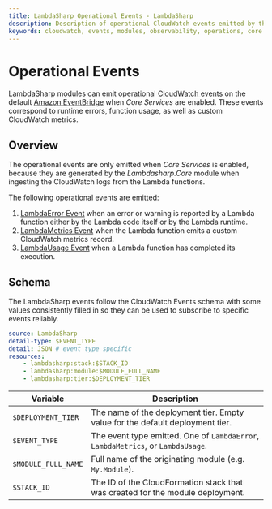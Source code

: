 ```yaml
---
title: LambdaSharp Operational Events - LambdaSharp
description: Description of operational CloudWatch events emitted by the LambdaSharp.Core module
keywords: cloudwatch, events, modules, observability, operations, core
---
```


# Operational Events

LambdaSharp modules can emit operational [CloudWatch events](https://docs.aws.amazon.com/AmazonCloudWatch/latest/events/WhatIsCloudWatchEvents.html) on the default [Amazon EventBridge](https://aws.amazon.com/eventbridge/) when _Core Services_ are enabled. These events correspond to runtime errors, function usage, as well as custom CloudWatch metrics.

## Overview

The operational events are only emitted when _Core Services_ is enabled, because they are generated by the _Lambdasharp.Core_ module when ingesting the CloudWatch logs from the Lambda functions.

The following operational events are emitted:
1. [LambdaError Event](Events-LambdaError.md) when an error or warning is reported by a Lambda function either by the Lambda code itself or by the Lambda runtime.
1. [LambdaMetrics Event](Events-LambdaMetrics.md) when the Lambda function emits a custom CloudWatch metrics record.
1. [LambdaUsage Event](Events-LambdaUsage.md) when a Lambda function has completed its execution.

## Schema

The LambdaSharp events follow the CloudWatch Events schema with some values consistently filled in so they can be used to subscribe to specific events reliably.

```yaml
source: LambdaSharp
detail-type: $EVENT_TYPE
detail: JSON # event type specific
resources:
    - lambdasharp:stack:$STACK_ID
    - lambdasharp:module:$MODULE_FULL_NAME
    - lambdasharp:tier:$DEPLOYMENT_TIER
```

|Variable           |Description    |
|-------------------|---------------|
|`$DEPLOYMENT_TIER` |The name of the deployment tier. Empty value for the default deployment tier.
|`$EVENT_TYPE`      |The event type emitted. One of `LambdaError`, `LambdaMetrics`, or `LambdaUsage`.
|`$MODULE_FULL_NAME`|Full name of the originating module (e.g. `My.Module`).
|`$STACK_ID`        |The ID of the CloudFormation stack that was created for the module deployment.

